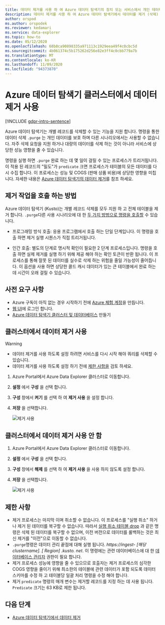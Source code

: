 ```yaml
---
title: 데이터 제거를 사용 하 여 Azure 데이터 탐색기의 장치 또는 서비스에서 개인 데이터 삭제
description: 데이터 제거를 사용 하 여 Azure 데이터 탐색기에서 데이터를 제거 (삭제) 하는 방법에 대해 알아봅니다.
author: orspod
ms.author: orspodek
ms.reviewer: kedamari
ms.service: data-explorer
ms.topic: how-to
ms.date: 05/12/2020
ms.openlocfilehash: 68b8ca90898335a971113c1929eea49f4c0cbc5d
ms.sourcegitcommit: 4b061374c5b175262d256e82e3ff4c0cbb779a7b
ms.translationtype: MT
ms.contentlocale: ko-KR
ms.lasthandoff: 11/09/2020
ms.locfileid: "94373870"
---
```

# <a name="enable-data-purge-on-your-azure-data-explorer-cluster"></a>Azure 데이터 탐색기 클러스터에서 데이터 제거 사용

[!INCLUDE [gdpr-intro-sentence](includes/gdpr-intro-sentence.md)]

Azure 데이터 탐색기는 개별 레코드를 삭제할 수 있는 기능을 지원 합니다. 명령을 통한 데이터 삭제 `.purge` 는 개인 데이터를 보호 하며 다른 시나리오에서는 사용할 수 없습니다. 자주 삭제 요청을 지원 하거나 대량의 데이터를 삭제 하는 것이 아니라 서비스에 상당한 성능 영향을 줄 수 있습니다.

명령을 실행 하면 `.purge` 완료 하는 데 몇 일이 걸릴 수 있는 프로세스가 트리거됩니다. 이 적용 된 레코드의 "밀도"가 `predicate` 크면 프로세스가 테이블의 모든 데이터를 다시 수집 합니다. 이 프로세스는 성능 및 COGS (판매 상품 비용)에 상당한 영향을 미칩니다. 자세한 내용은 [Azure 데이터 탐색기의 데이터 제거](kusto/concepts/data-purge.md)를 참조 하세요.

## <a name="methods-of-invoking-purge-operations"></a>제거 작업을 호출 하는 방법 

Azure 데이터 탐색기 (Kusto)는 개별 레코드 삭제를 모두 지원 하 고 전체 테이블을 제거 합니다. `.purge`다른 사용 시나리오에 대 한 [두 가지 방법으로 명령을 호출할](kusto/concepts/data-purge.md#purge-table-tablename-records-command) 수 있습니다.

* 프로그래밍 방식 호출: 응용 프로그램에서 호출 하는 단일 단계입니다. 이 명령을 호출 하면 제거 실행 시퀀스가 직접 트리거됩니다.

* 인간 호출: 별도의 단계로 명시적 확인이 필요한 2 단계 프로세스입니다. 명령을 호출 하면 실제 제거를 실행 하기 위해 제공 해야 하는 확인 토큰이 반환 됩니다. 이 프로세스를 통해 잘못 된 데이터를 실수로 삭제 하는 위험을 줄일 가능성이 줄어듭니다. 이 옵션을 사용 하면 상당한 콜드 캐시 데이터가 있는 큰 테이블에서 완료 하는 데 시간이 오래 걸릴 수 있습니다. 

## <a name="prerequisites"></a>사전 요구 사항

* Azure 구독이 아직 없는 경우 시작하기 전에 [Azure 체험 계정](https://azure.microsoft.com/free/)을 만듭니다.
* [웹 UI](https://dataexplorer.azure.com/)에 로그인 합니다.
* [Azure 데이터 탐색기 클러스터 및 데이터베이스](create-cluster-database-portal.md) 만들기

## <a name="enable-data-purge-on-your-cluster"></a>클러스터에서 데이터 제거 사용

> [!WARNING]
> * 데이터 제거를 사용 하도록 설정 하려면 서비스를 다시 시작 해야 쿼리를 삭제할 수 있습니다.
> * 데이터 제거를 사용 하도록 설정 하기 전에 [제한 사항을](#limitations) 검토 하세요.

1. Azure Portal에서 Azure Data Explorer 클러스터로 이동합니다. 
1. **설정** 에서 **구성** 을 선택 합니다. 
1. **구성** 창에서 **켜기** 를 선택 하 여 **제거 사용** 을 설정 합니다.
1. **저장** 을 선택합니다.
 
    ![제거 사용](media/data-purge-portal/enable-purge-on.png)

## <a name="disable-data-purge-on-your-cluster"></a>클러스터에서 데이터 제거 사용 안 함

1. Azure Portal에서 Azure Data Explorer 클러스터로 이동합니다. 
1. **설정** 에서 **구성** 을 선택 합니다. 
1. **구성** 창에서 **해제** 를 선택 하 여 **제거 사용** 을 사용 하지 않도록 설정 합니다.
1. **저장** 을 선택합니다.

    ![제거 사용](media/data-purge-portal/enable-purge-off.png)

## <a name="limitations"></a>제한 사항

* 제거 프로세스는 마지막 이며 취소할 수 없습니다. 이 프로세스를 "실행 취소" 하거나 제거 된 데이터를 복구할 수 없습니다. 따라서 [실행 취소 테이블 drop](kusto/management/undo-drop-table-command.md) 과 같은 명령은 삭제 된 데이터를 복구할 수 없으며, 이전 버전으로 데이터를 롤백하는 것은 최신 제거를 "이전"으로 이동할 수 없습니다.
* `.purge`명령은 데이터 관리 끝점에 대해 실행 됩니다. *https://ingest- [해당 clustername]. [ Region] .kusto. net*. 이 명령에는 관련 데이터베이스에 대 한 [데이터베이스 관리자](kusto/management/access-control/role-based-authorization.md) 권한이 필요 합니다. 
* 제거 프로세스 성능에 영향을 줄 수 있으므로 호출자는 제거 프로세스의 심각한 COGS 영향을 줄이기 위해 최소한의 테이블에 관련 데이터가 포함 되도록 데이터 스키마를 수정 하 고 테이블당 일괄 처리 명령을 수정 해야 합니다.
* 제거 `predicate` 명령의 매개 변수는 제거할 레코드를 지정 하는 데 사용 됩니다. `Predicate` 크기는 63 KB로 제한 됩니다. 

## <a name="next-steps"></a>다음 단계

* [Azure 데이터 탐색기에서 데이터 제거](kusto/concepts/data-purge.md)
